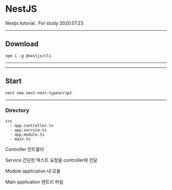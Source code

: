 # NestJS
Nestjs tutorial.. For study 2020.07.23

---
## Download
```
npm i -g @nestjs/cli
```
---

---
## Start
```
nest new nest-next-typescript
```
---

### Directory
```
src
  - app.controller.ts
  - app.service.ts
  - app.module.ts
  - main.ts
 ```
 Controller
 컨트롤러
 
 Service
 간단한 텍스트 요청을 controller에 전달
 
 Module
 application 내 모듈
 
 Main
 application 엔트리 파일
 
